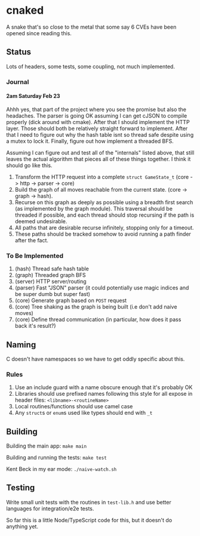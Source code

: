 # cnaked

A snake that's so close to the metal that some say 6 CVEs have been opened since reading this.

## Status

Lots of headers, some tests, some coupling, not much implemented.

### Journal

#### 2am Saturday Feb 23

Ahhh yes, that part of the project where you see the promise but also the headaches. The parser is going OK assuming I can get cJSON to compile properly (dick around with cmake). After that I should implement the HTTP layer. Those should both be relatively straight forward to implement. After that I need to figure out why the hash table isnt so thread safe despite using a mutex to lock it. Finally, figure out how implement a threaded BFS.

Assuming I can figure out and test all of the "internals" listed above, that still leaves the actual algorithm that pieces all of these things together. I think it should go like this.

1. Transform the HTTP request into a complete `struct GameState_t` (core -> http -> parser -> core)
1. Build the graph of all moves reachable from the current state. (core -> graph -> hash).
1. Recurse on this graph as deeply as possible using a breadth first search (as implemented by the graph module). This traversal should be threaded if possible, and each thread should stop recursing if the path is deemed undesirable.
1. All paths that are desirable recurse infinitely, stopping only for a timeout.
1. These paths should be tracked somehow to avoid running a path finder after the fact.

### To Be Implemented

1. (hash) Thread safe hash table
1. (graph) Threaded graph BFS
1. (server) HTTP server/routing
1. (parser) Fast "JSON" parser (it could potentially use magic indices and be super dumb but super fast)
1. (core) Generate graph based on `POST` request
1. (core) Tree shaking as the graph is being built (i.e don't add naive moves)
1. (core) Define thread communication (in particular, how does it pass back it's result?)

## Naming

C doesn't have namespaces so we have to get oddly specific about this.

### Rules

1. Use an include guard with a name obscure enough that it's probably OK
2. Libraries should use prefixed names following this style for all expose in header files: `<libname>-<routineName>`
3. Local routines/functions should use camel case
4. Any `struct`s or `enum`s used like types should end with `_t`

## Building

Building the main app: `make main`

Building and running the tests: `make test`

Kent Beck in my ear mode: `./naive-watch.sh`

## Testing

Write small unit tests with the routines in `test-lib.h` and use better languages for integration/e2e tests.

So far this is a little Node/TypeScript code for this, but it doesn't do anything yet.
